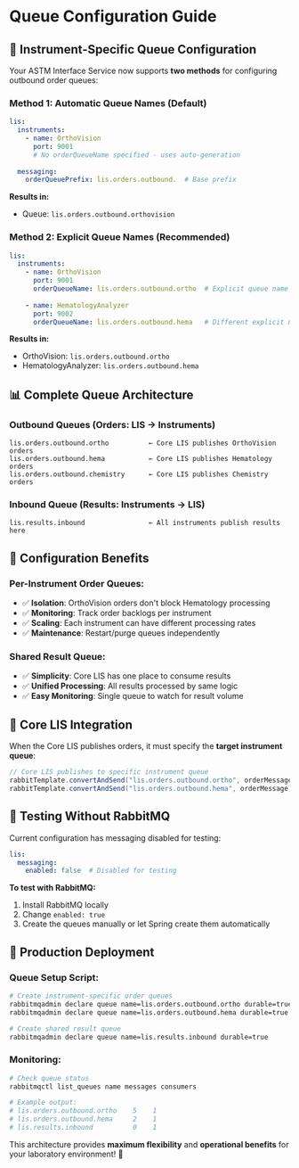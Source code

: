 # Queue Configuration Guide

## 🎯 **Instrument-Specific Queue Configuration**

Your ASTM Interface Service now supports **two methods** for configuring outbound order queues:

### **Method 1: Automatic Queue Names (Default)**

```yaml
lis:
  instruments:
    - name: OrthoVision
      port: 9001
      # No orderQueueName specified - uses auto-generation
  
  messaging:
    orderQueuePrefix: lis.orders.outbound.  # Base prefix
```

**Results in:**
- Queue: `lis.orders.outbound.orthovision`

### **Method 2: Explicit Queue Names (Recommended)**

```yaml
lis:
  instruments:
    - name: OrthoVision
      port: 9001
      orderQueueName: lis.orders.outbound.ortho  # Explicit queue name
    
    - name: HematologyAnalyzer  
      port: 9002
      orderQueueName: lis.orders.outbound.hema   # Different explicit name
```

**Results in:**
- OrthoVision: `lis.orders.outbound.ortho`
- HematologyAnalyzer: `lis.orders.outbound.hema`

## 📊 **Complete Queue Architecture**

### **Outbound Queues (Orders: LIS → Instruments)**
```
lis.orders.outbound.ortho          ← Core LIS publishes OrthoVision orders
lis.orders.outbound.hema           ← Core LIS publishes Hematology orders  
lis.orders.outbound.chemistry      ← Core LIS publishes Chemistry orders
```

### **Inbound Queue (Results: Instruments → LIS)**
```
lis.results.inbound                ← All instruments publish results here
```

## 🔧 **Configuration Benefits**

### **Per-Instrument Order Queues:**
- ✅ **Isolation**: OrthoVision orders don't block Hematology processing
- ✅ **Monitoring**: Track order backlogs per instrument
- ✅ **Scaling**: Each instrument can have different processing rates
- ✅ **Maintenance**: Restart/purge queues independently

### **Shared Result Queue:**
- ✅ **Simplicity**: Core LIS has one place to consume results
- ✅ **Unified Processing**: All results processed by same logic
- ✅ **Easy Monitoring**: Single queue to watch for result volume

## 📝 **Core LIS Integration**

When the Core LIS publishes orders, it must specify the **target instrument queue**:

```java
// Core LIS publishes to specific instrument queue
rabbitTemplate.convertAndSend("lis.orders.outbound.ortho", orderMessage);
rabbitTemplate.convertAndSend("lis.orders.outbound.hema", orderMessage);
```

## 🧪 **Testing Without RabbitMQ**

Current configuration has messaging disabled for testing:

```yaml
lis:
  messaging:
    enabled: false  # Disabled for testing
```

**To test with RabbitMQ:**
1. Install RabbitMQ locally
2. Change `enabled: true`
3. Create the queues manually or let Spring create them automatically

## 🚀 **Production Deployment**

### **Queue Setup Script:**
```bash
# Create instrument-specific order queues
rabbitmqadmin declare queue name=lis.orders.outbound.ortho durable=true
rabbitmqadmin declare queue name=lis.orders.outbound.hema durable=true

# Create shared result queue  
rabbitmqadmin declare queue name=lis.results.inbound durable=true
```

### **Monitoring:**
```bash
# Check queue status
rabbitmqctl list_queues name messages consumers

# Example output:
# lis.orders.outbound.ortho    5    1
# lis.orders.outbound.hema     2    1  
# lis.results.inbound          0    1
```

This architecture provides **maximum flexibility** and **operational benefits** for your laboratory environment! 🎉
